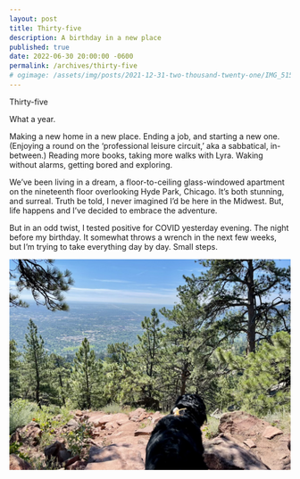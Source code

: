 ```yaml
---
layout: post
title: Thirty-five
description: A birthday in a new place
published: true
date: 2022-06-30 20:00:00 -0600
permalink: /archives/thirty-five
# ogimage: /assets/img/posts/2021-12-31-two-thousand-twenty-one/IMG_5156.jpeg
---
```

Thirty-five

What a year.

Making a new home in a new place. Ending a job, and starting a new one. (Enjoying a round on the ‘professional leisure circuit,’ aka a sabbatical, in-between.) Reading more books, taking more walks with Lyra. Waking without alarms, getting bored and exploring.

We’ve been living in a dream, a floor-to-ceiling glass-windowed apartment on the nineteenth floor overlooking Hyde Park, Chicago. It’s both stunning, and surreal. Truth be told, I never imagined I’d be here in the Midwest. But, life happens and I’ve decided to embrace the adventure.

But in an odd twist, I tested positive for COVID yesterday evening. The night before my birthday. It somewhat throws a wrench in the next few weeks, but I’m trying to take everything day by day. Small steps.

![Lyra on a hike in Boulder][1]

[1]: /assets/img/posts/2021-12-31-two-thousand-twenty-one/IMG_5156.jpeg
